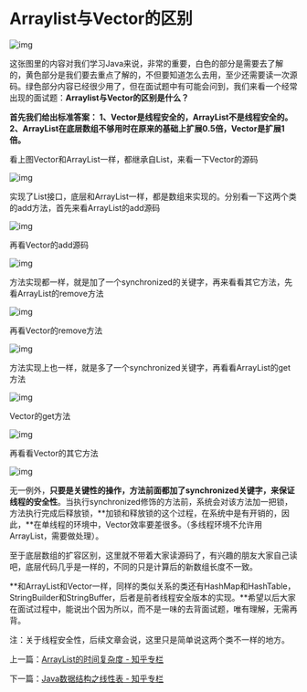 # Arraylist与Vector的区别

![img](https://pic3.zhimg.com/80/v2-76c3c04de2e8609c488fa0081fb99c26_hd.png)

这张图里的内容对我们学习Java来说，非常的重要，白色的部分是需要去了解的，黄色部分是我们要去重点了解的，不但要知道怎么去用，至少还需要读一次源码。绿色部分内容已经很少用了，但在面试题中有可能会问到，我们来看一个经常出现的面试题：**Arraylist与Vector的区别是什么？**

**首先我们给出标准答案：
1、Vector是线程安全的，ArrayList不是线程安全的。
2、ArrayList在底层数组不够用时在原来的基础上扩展0.5倍，Vector是扩展1倍。**

看上图Vector和ArrayList一样，都继承自List，来看一下Vector的源码

![img](https://pic2.zhimg.com/80/v2-053bbb6039358c7cde9a8decaa0435ad_hd.png)

实现了List接口，底层和ArrayList一样，都是数组来实现的。分别看一下这两个类的add方法，首先来看ArrayList的add源码

![img](https://pic2.zhimg.com/80/v2-b19db72823330f12eed436798e816591_hd.png)

再看Vector的add源码

![img](https://pic1.zhimg.com/80/v2-0fd2ad6622b8c236dc0497a4f02efb00_hd.png)

方法实现都一样，就是加了一个synchronized的关键字，再来看看其它方法，先看ArrayList的remove方法

![img](https://pic3.zhimg.com/80/v2-f170ed726954b56297d66f18723b1e22_hd.png)

再看Vector的remove方法

![img](https://pic3.zhimg.com/80/v2-4e8ad400f1cb2aeef1f4b58ad4a544be_hd.png)

方法实现上也一样，就是多了一个synchronized关键字，再看看ArrayList的get方法

![img](https://pic2.zhimg.com/80/v2-33fca77d43ecdb99234456ee032e31e5_hd.png)

Vector的get方法

![img](https://pic3.zhimg.com/80/v2-a6d3bbf74f90e3f31e607a831ae40aee_hd.png)

再看看Vector的其它方法

![img](https://pic2.zhimg.com/80/v2-f70120e40384d3fc4947085f08f37d9d_hd.png)

无一例外，**只要是关键性的操作，方法前面都加了synchronized关键字，来保证线程的安全性**。当执行synchronized修饰的方法前，系统会对该方法加一把锁，方法执行完成后释放锁，**加锁和释放锁的这个过程，在系统中是有开销的，因此，**在单线程的环境中，Vector效率要差很多。（多线程环境不允许用ArrayList，需要做处理）。

至于底层数组的扩容区别，这里就不带着大家读源码了，有兴趣的朋友大家自己读吧，底层代码几乎是一样的，不同的只是计算后的新数组长度不一致。

**和ArrayList和Vector一样，同样的类似关系的类还有HashMap和HashTable，StringBuilder和StringBuffer，后者是前者线程安全版本的实现。**希望以后大家在面试过程中，能说出个因为所以，而不是一味的去背面试题，唯有理解，无需再背。

注：关于线程安全性，后续文章会说，这里只是简单说这两个类不一样的地方。

上一篇：[ArrayList的时间复杂度 - 知乎专栏](https://zhuanlan.zhihu.com/p/28016098)

下一篇：[Java数据结构之线性表 - 知乎专栏](https://zhuanlan.zhihu.com/p/28346365)